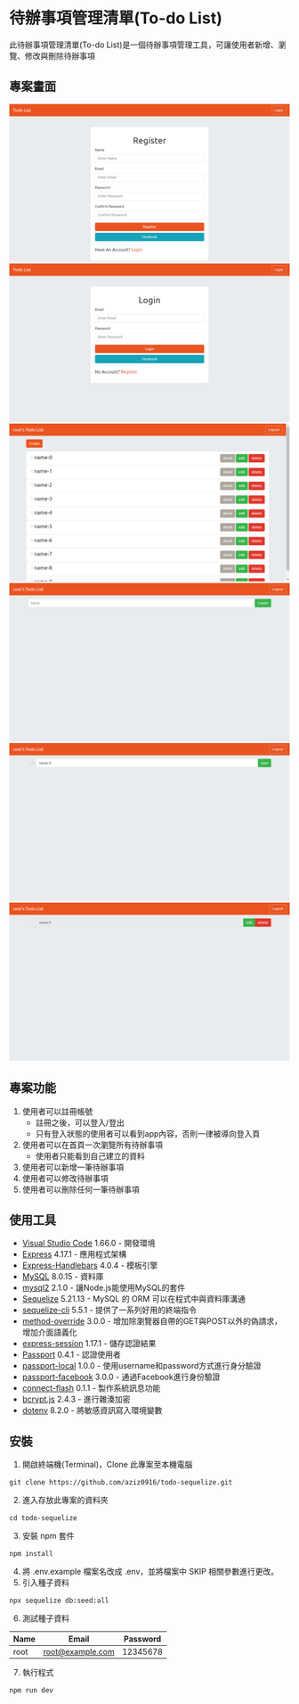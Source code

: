 # 待辦事項管理清單(To-do List)
此待辦事項管理清單(To-do List)是一個待辦事項管理工具，可讓使用者新增、瀏覽、修改與刪除待辦事項

## 專案畫面
![register](https://github.com/aziz0916/todo-sequelize/blob/main/public/images/register.png)
![login](https://github.com/aziz0916/todo-sequelize/blob/main/public/images/login.png)
![Index](https://github.com/aziz0916/todo-sequelize/blob/main/public/images/index.png)
![New](https://github.com/aziz0916/todo-sequelize/blob/main/public/images/new.png)
![Edit](https://github.com/aziz0916/todo-sequelize/blob/main/public/images/edit.png)
![Detail](https://github.com/aziz0916/todo-sequelize/blob/main/public/images/detail.png)

## 專案功能
1. 使用者可以註冊帳號
   + 註冊之後，可以登入/登出
   + 只有登入狀態的使用者可以看到app內容，否則一律被導向登入頁
2. 使用者可以在首頁一次瀏覽所有待辦事項
   + 使用者只能看到自己建立的資料
3. 使用者可以新增一筆待辦事項
4. 使用者可以修改待辦事項
5. 使用者可以刪除任何一筆待辦事項

## 使用工具
- [Visual Studio Code](https://visualstudio.microsoft.com/zh-hant/) 1.66.0 - 開發環境
- [Express](https://www.npmjs.com/package/express) 4.17.1 - 應用程式架構
- [Express-Handlebars](https://www.npmjs.com/package/express-handlebars) 4.0.4 - 模板引擎
- [MySQL](https://www.mysql.com/) 8.0.15 - 資料庫
- [mysql2](https://www.npmjs.com/package/mysql2) 2.1.0 - 讓Node.js能使用MySQL的套件
- [Sequelize](https://www.npmjs.com/package/sequelize) 5.21.13 - MySQL 的 ORM 可以在程式中與資料庫溝通
- [sequelize-cli](https://www.npmjs.com/package/sequelize-cli) 5.5.1 - 提供了一系列好用的終端指令
- [method-override](https://www.npmjs.com/package/method-override) 3.0.0 - 增加除瀏覽器自帶的GET與POST以外的偽請求，增加介面語義化
- [express-session](https://www.npmjs.com/package/express-session) 1.17.1 - 儲存認證結果
- [Passport](https://www.npmjs.com/package/passport) 0.4.1 - 認證使用者
- [passport-local](https://www.npmjs.com/package/passport-local) 1.0.0 - 使用username和password方式進行身分驗證
- [passport-facebook](https://www.npmjs.com/package/passport-facebook) 3.0.0 - 通過Facebook進行身份驗證
- [connect-flash](https://www.npmjs.com/package/connect-flash) 0.1.1 - 製作系統訊息功能
- [bcrypt.js](https://www.npmjs.com/package/bcryptjs) 2.4.3 - 進行雜湊加密
- [dotenv](https://www.npmjs.com/package/dotenv) 8.2.0 - 將敏感資訊寫入環境變數

## 安裝
1. 開啟終端機(Terminal)，Clone 此專案至本機電腦

```
git clone https://github.com/aziz0916/todo-sequelize.git
```
2. 進入存放此專案的資料夾

```
cd todo-sequelize
```
3. 安裝 npm 套件

```
npm install
```
4. 將 .env.example 檔案名改成 .env，並將檔案中 SKIP 相關參數進行更改。
5. 引入種子資料

```
npx sequelize db:seed:all
```
6. 測試種子資料

| Name | Email | Password |
| ------------- | :---: | -------- |
| root          | root@example.com| 12345678  |
7. 執行程式

```
npm run dev
```
